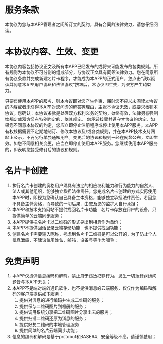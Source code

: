 # 服务条款
本协议为您与本APP管理者之间所订立的契约，具有合同的法律效力，请您仔细阅读。

# 本协议内容、生效、变更

本协议内容包括协议正文及所有本APP已经发布的或将来可能发布的各类规则。所有规则为本协议不可分割的组成部分，与协议正文具有同等法律效力。您在同意所有协议条款并完成新建名片卡程序，才能成为本APP的正式用户，您点击“我以阅读并同意本APP用户协议和法律协议”按钮后，本协议即生效，对双方产生约束力。

只要您使用本APP的服务，则本协议即对您产生约束，届时您不应以未阅读本协议的内容或者未获得本APP对您问询的解答等理由，主张本协议无效，或要求撤销本协议。您确认：本协议条款是处理双方权利义务的契约，始终有效，法律另有强制性规定或双方另有特别约定的，依其规定。 您承诺接受并遵守本协议的约定。如果您不同意本协议的约定，您应立即停止注册程序或停止使用本APP服务。本APP有权根据需要不定期地制订、修改本协议及/或各类规则，并在本APP技术支持网站上公示，不再另行单独通知用户。变更后的协议和规则一经在网站公布，立即生效。如您不同意相关变更，应当立即停止使用本APP服务。您继续使用本APP服务的，即表明您接受修订后的协议和规则。

# 名片卡创建

1. 执行名片卡创建的资格用户须具有法定的相应权利能力和行为能力的自然人、法人或其他组织，能够独立承担法律责任。您完成名片卡创建的方式实际使用本APP时，即视为您确认自己具备主体资格，能够独立承担法律责任。若因您不具备主体资格，而导致的一切后果，由您及您的监护人自行承担；
4. 本APP和技术支持网站不提供找回名片卡功能，名片卡存放在用户的设备，只提供简单的云端同步服务；
5. 本APP提供把名片卡以二维码的形式导出到相册作为备份；
6. 本APP不提供回话记录云端存储功能，也不提供找回功能；
7. 创建名片卡需要输入昵称，考虑到名片卡二维码是可以公开的，为了防止个人信息泄露，不建议使用姓名、邮箱、设备号等作为昵称；

# 免责声明

1. 本APP仅提供信息编码和解码，禁止用于违法犯罪行为，发生一切法律纠纷问题皆与本APP无关；
2. 本APP不是端对端的通讯软件，也不提供消息的云端服务，仅仅作为编码和解码的客户端提供如下服务：
    1. 提供对信息的进行编码并生成二维码的服务；
    2. 提供保存二维码图片到相册的服务；
    3. 提供调用系统分享把二维码图片分享出去的服务；
    4. 提供扫描二维码还原为消息的服务；
    5. 提供好友二维码的本地管理服务；
    6. 提供简单的名片云端同步功能；
3. 信息的编码和解码是基于protobuf和BASE64，安全等级不高，请谨慎使用；

